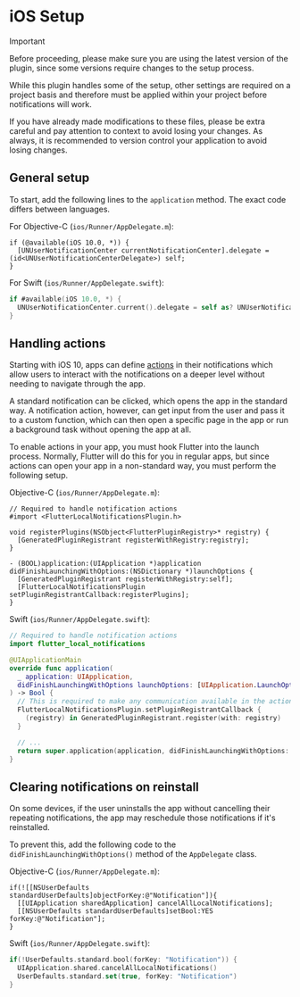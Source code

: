 # iOS Setup

> [!Important]
> Before proceeding, please make sure you are using the latest version of the plugin, since some versions require changes to the setup process.

While this plugin handles some of the setup, other settings are required on a project basis and therefore must be applied within your project before notifications will work.

If you have already made modifications to these files, please be extra careful and pay attention to context to avoid losing your changes. As always, it is recommended to version control your application to avoid losing changes.

## General setup

To start, add the following lines to the `application` method. The exact code differs between languages.

For Objective-C (`ios/Runner/AppDelegate.m`):

```objc
if (@available(iOS 10.0, *)) {
  [UNUserNotificationCenter currentNotificationCenter].delegate = (id<UNUserNotificationCenterDelegate>) self;
}
```

For Swift (`ios/Runner/AppDelegate.swift`):

```swift
if #available(iOS 10.0, *) {
  UNUserNotificationCenter.current().delegate = self as? UNUserNotificationCenterDelegate
}
```

## Handling actions

Starting with iOS 10, apps can define [actions](https://developer.apple.com/documentation/usernotifications/declaring-your-actionable-notification-types) in their notifications which allow users to interact with the notifications on a deeper level without needing to navigate through the app.

A standard notification can be clicked, which opens the app in the standard way. A notification action, however, can get input from the user and pass it to a custom function, which can then open a specific page in the app or run a background task without opening the app at all.

To enable actions in your app, you must hook Flutter into the launch process. Normally, Flutter will do this for you in regular apps, but since actions can open your app in a non-standard way, you must perform the following setup.

Objective-C (`ios/Runner/AppDelegate.m`):

```objc
// Required to handle notification actions
#import <FlutterLocalNotificationsPlugin.h>

void registerPlugins(NSObject<FlutterPluginRegistry>* registry) {
  [GeneratedPluginRegistrant registerWithRegistry:registry];
}

- (BOOL)application:(UIApplication *)application didFinishLaunchingWithOptions:(NSDictionary *)launchOptions {
  [GeneratedPluginRegistrant registerWithRegistry:self];
  [FlutterLocalNotificationsPlugin setPluginRegistrantCallback:registerPlugins];
}
```

Swift (`ios/Runner/AppDelegate.swift`):

```swift
// Required to handle notification actions
import flutter_local_notifications

@UIApplicationMain
override func application(
  _ application: UIApplication,
  didFinishLaunchingWithOptions launchOptions: [UIApplication.LaunchOptionsKey: Any]?
) -> Bool {
  // This is required to make any communication available in the action isolate.
  FlutterLocalNotificationsPlugin.setPluginRegistrantCallback {
    (registry) in GeneratedPluginRegistrant.register(with: registry)
  }

  // ...
  return super.application(application, didFinishLaunchingWithOptions: launchOptions)
}
```

## Clearing notifications on reinstall

On some devices, if the user uninstalls the app without cancelling their repeating notifications, the app may reschedule those notifications if it's reinstalled.

To prevent this, add the following code to the `didFinishLaunchingWithOptions()` method of the `AppDelegate` class.

Objective-C (`ios/Runner/AppDelegate.m`):

```objc
if(![[NSUserDefaults standardUserDefaults]objectForKey:@"Notification"]){
  [[UIApplication sharedApplication] cancelAllLocalNotifications];
  [[NSUserDefaults standardUserDefaults]setBool:YES forKey:@"Notification"];
}
```

Swift (`ios/Runner/AppDelegate.swift`):

```swift
if(!UserDefaults.standard.bool(forKey: "Notification")) {
  UIApplication.shared.cancelAllLocalNotifications()
  UserDefaults.standard.set(true, forKey: "Notification")
}
```
